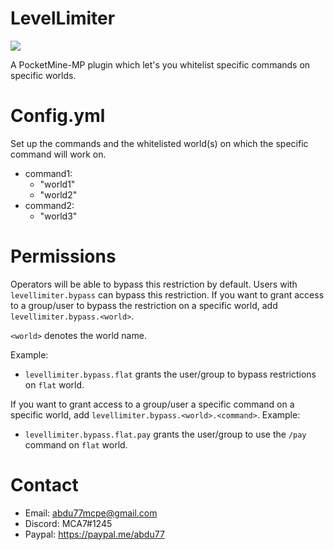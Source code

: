 # LevelLimiter
<a href="https://poggit.pmmp.io/p/LevelLimiter"><img src="https://poggit.pmmp.io/shield.state/LevelLimiter"></a>

A PocketMine-MP plugin which let's you whitelist specific commands on specific worlds.

# Config.yml 
Set up the commands and the whitelisted world(s) on which the specific command will work on.
 - command1:
     - "world1"
     - "world2"
 - command2:
     - "world3"
 
# Permissions
 Operators will be able to bypass this restriction by default. Users with `levellimiter.bypass` can bypass this restriction.
 If you want to grant access to a group/user to bypass the restriction on a specific world, add `levellimiter.bypass.<world>`.
 
 `<world>` denotes the world name. 
 
 Example: 
  - `levellimiter.bypass.flat` grants the user/group to bypass restrictions on `flat` world.
 
 If you want to grant access to a group/user a specific command on a specific world, add `levellimiter.bypass.<world>.<command>`.
 Example:
  - `levellimiter.bypass.flat.pay` grants the user/group to use the `/pay` command on `flat` world.

# Contact
 - Email: abdu77mcpe@gmail.com
 - Discord: MCA7#1245
 - Paypal: https://paypal.me/abdu77
